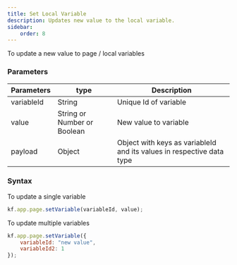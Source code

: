 ```yaml
---
title: Set Local Variable
description: Updates new value to the local variable.
sidebar:
    order: 8
---
```


To update a new value to page / local variables

### Parameters

| Parameters | type                        | Description                                                           |
| ---------- | --------------------------- | --------------------------------------------------------------------- |
| variableId | String                      | Unique Id of variable                                                 |
| value      | String or Number or Boolean | New value to variable                                                 |
| payload    | Object                      | Object with keys as variableId and its values in respective data type |

### Syntax

To update a single variable

```js
kf.app.page.setVariable(variableId, value);
```

To update multiple variables

```js
kf.app.page.setVariable({
	variableId: "new value",
	variableId2: 1
});
```
